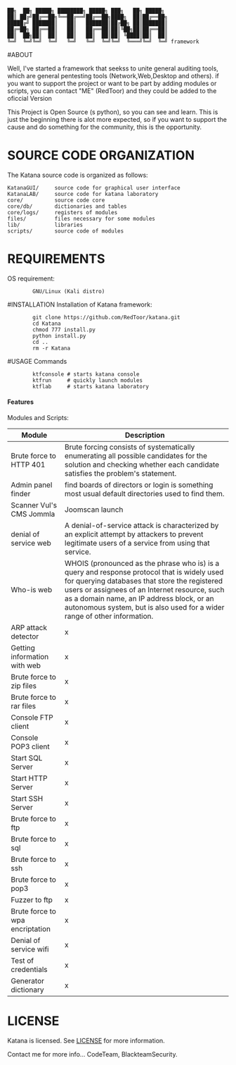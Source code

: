 	██╗  ██╗ █████╗ ████████╗ █████╗ ███╗   ██╗ █████╗ 
	██║ ██╔╝██╔══██╗╚══██╔══╝██╔══██╗████╗  ██║██╔══██╗
	█████╔╝ ███████║   ██║   ███████║██╔██╗ ██║███████║
	██╔═██╗ ██╔══██║   ██║   ██╔══██║██║╚██╗██║██╔══██║
	██║  ██╗██║  ██║   ██║   ██║  ██║██║ ╚████║██║  ██║
	╚═╝  ╚═╝╚═╝  ╚═╝   ╚═╝   ╚═╝  ╚═╝╚═╝  ╚═══╝╚═╝  ╚═╝ framework
		                                           

#ABOUT

Well, I've started a framework that seekss to unite general auditing tools,
which are general pentesting tools (Network,Web,Desktop and others). if you
want to support the project or want to be part by adding modules or scripts,
you can contact "ME" (RedToor) and they could be added to the oficcial Version

This Project is Open Source (s python), so you can see and learn.
This is just the beginning there is alot more expected, so if you want to support
the cause and do something for the community, this is the opportunity.

# SOURCE CODE ORGANIZATION
The Katana source code is organized as follows:
```
KatanaGUI/     source code for graphical user interface
KatanaLAB/     source code for katana laboratory
core/          source code core
core/db/       dictionaries and tables
core/logs/     registers of modules
files/         files necessary for some modules
lib/           libraries
scripts/       source code of modules
```
# REQUIREMENTS
OS requirement:
```
        GNU/Linux (Kali distro)
```

#INSTALLATION
Installation of Katana framework:
```
        git clone https://github.com/RedToor/katana.git
        cd Katana
        chmod 777 install.py
        python install.py
        cd ..
        rm -r Katana
```

#USAGE
Commands
```
        ktfconsole # starts katana console
        ktfrun     # quickly launch modules
        ktflab     # starts katana laboratory
```


#### Features
Modules and Scripts:

 Module                 | Description
------------------------|---------------------
Brute force to HTTP 401 |  Brute forcing consists of systematically enumerating all possible candidates for the solution and checking whether each candidate satisfies the problem's statement.
Admin panel finder      | find boards of directors or login is something most usual default directories used to find them.
Scanner Vul's CMS Jommla| Joomscan launch
denial of service web   | A denial-of-service attack is characterized by an explicit attempt by attackers to prevent legitimate users of a service from using that service.
Who-is web              | WHOIS (pronounced as the phrase who is) is a query and response protocol that is widely used for querying databases that store the registered users or assignees of an Internet resource, such as a domain name, an IP address block, or an autonomous system, but is also used for a wider range of other information.
ARP attack detector     | x
Getting information with web| x 
Brute force to zip files    | x
Brute force to rar files    | x
Console FTP client      | x
Console POP3 client     | x
Start SQL Server        | x
Start HTTP Server       | x
Start SSH Server        | x
Brute force to ftp      | x
Brute force to sql      | x
Brute force to ssh      | x
Brute force to pop3     | x
Fuzzer to ftp           | x
Brute force to wpa encriptation| x
Denial of service wifi  | x
Test of credentials     | x
Generator dictionary    | x
 
 
# LICENSE
Katana is licensed. 
See [LICENSE](LICENSE) for more information.

Contact me for more info...
CodeTeam, BlackteamSecurity.
